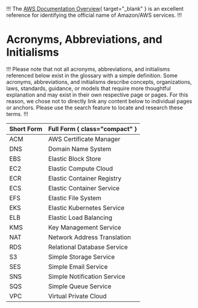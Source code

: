 !!!
The [AWS Documentation Overview](https://aws.amazon.com/documentation-overview/){ target="_blank" } is an excellent reference for identifying the official name of Amazon/AWS services.
!!!

# Acronyms, Abbreviations, and Initialisms

!!!
Please note that not all acronyms, abbreviations, and initialisms referenced below exist in the glossary with a simple definition. Some acronyms, abbreviations, and initialisms describe concepts, organizations, laws, standards, guidance, or models that require more thoughtful explanation and may exist in their own respective page or pages. For this reason, we chose not to directly link any content below to individual pages or anchors. Please use the search feature to locate and research these terms.
!!!

Short Form | Full Form { class="compact" }
:--- | :---
ACM | AWS Certificate Manager
DNS | Domain Name System
EBS | Elastic Block Store
EC2 | Elastic Compute Cloud
ECR | Elastic Container Registry
ECS | Elastic Container Service
EFS | Elastic File System
EKS | Elastic Kubernetes Service
ELB | Elastic Load Balancing
KMS | Key Management Service
NAT | Network Address Translation
RDS | Relational Database Service
S3 | Simple Storage Service
SES | Simple Email Service
SNS | Simple Notification Service
SQS | Simple Queue Service
VPC | Virtual Private Cloud